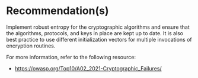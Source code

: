 # Recommendation(s)

Implement robust entropy for the cryptographic algorithms and ensure that the algorithms, protocols, and keys in place are kept up to date. It is also best practice to use different initialization vectors for multiple invocations of encryption routines.

For more information, refer to the following resource:

- <https://owasp.org/Top10/A02_2021-Cryptographic_Failures/>
